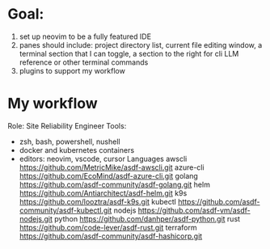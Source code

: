 # Goal:
1. set up neovim to be a fully featured IDE
2. panes should include: project directory list, current file editing window, a terminal section that I can toggle, a section to the right for cli LLM reference or other terminal commands
3. plugins to support my workflow

# My workflow
Role: Site Reliability Engineer
Tools:
- zsh, bash, powershell, nushell
- docker and kubernetes containers
- editors: neovim, vscode, cursor
Languages
    awscli		https://github.com/MetricMike/asdf-awscli.git
    azure-cli		https://github.com/EcoMind/asdf-azure-cli.git
    golang		https://github.com/asdf-community/asdf-golang.git
    helm		https://github.com/Antiarchitect/asdf-helm.git
    k9s		https://github.com/looztra/asdf-k9s.git
    kubectl		https://github.com/asdf-community/asdf-kubectl.git
    nodejs		https://github.com/asdf-vm/asdf-nodejs.git
    python		https://github.com/danhper/asdf-python.git
    rust		https://github.com/code-lever/asdf-rust.git
    terraform		https://github.com/asdf-community/asdf-hashicorp.git